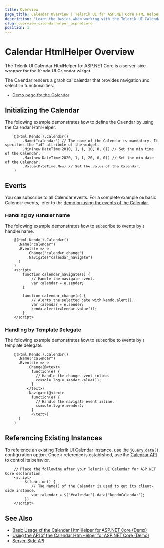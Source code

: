 ```yaml
---
title: Overview
page_title: Calendar Overview | Telerik UI for ASP.NET Core HTML Helpers
description: "Learn the basics when working with the Telerik UI Calendar HtmlHelper for ASP.NET Core (MVC 6 or ASP.NET Core MVC)."
slug: overview_calendarhelper_aspnetcore
position: 1
---
```


# Calendar HtmlHelper Overview

The Telerik UI Calendar HtmlHelper for ASP.NET Core is a server-side wrapper for the Kendo UI Calendar widget.

The Calendar renders a graphical calendar that provides navigation and selection functionalities.

* [Demo page for the Calendar](https://demos.telerik.com/aspnet-core/calendar/index)

## Initializing the Calendar

The following example demonstrates how to define the Calendar by using the Calendar HtmlHelper.

```
    @(Html.Kendo().Calendar()
        .Name("calendar") // The name of the Calendar is mandatory. It specifies the "id" attribute of the widget.
        .Min(new DateTime(2010, 1, 1, 10, 0, 0)) // Set the min time of the Calendar.
        .Max(new DateTime(2020, 1, 1, 20, 0, 0)) // Set the min date of the Calendar.
        .Value(DateTime.Now) // Set the value of the Calendar.
    )
```

## Events

You can subscribe to all Calendar events. For a complete example on basic Calendar events, refer to the [demo on using the events of the Calendar](https://demos.telerik.com/aspnet-core/calendar/events).

### Handling by Handler Name

The following example demonstrates how to subscribe to events by a handler name.

```
    @(Html.Kendo().Calendar()
      .Name("calendar")
      .Events(e => e
          .Change("calendar_change")
          .Navigate("calendar_navigate")
      )
    )
    <script>
        function calendar_navigate(e) {
            // Handle the navigate event.
            var calendar = e.sender;
        }

        function calendar_change(e) {
            // Alerts the selected date with kendo.alert().
            var calendar = e.sender;
            kendo.alert(calendar.value());
        }
    </script>
```

### Handling by Template Delegate

The following example demonstrates how to subscribe to events by a template delegate.

```
    @(Html.Kendo().Calendar()
      .Name("calendar")
      .Events(e => e
          .Change(@<text>
            function(e) {
              // Handle the change event inline.
              console.log(e.sender.value());
            }
          </text>)
          .Navigate(@<text>
            function(e) {
              // Handle the navigate event inline.
              console.log(e.sender);
            }
            </text>)
      )
    )
```

## Referencing Existing Instances

To reference an existing Telerik UI Calendar instance, use the [`jQuery.data()`](https://api.jquery.com/jQuery.data/) configuration option. Once a reference is established, use the [Calendar API](/api/calendar) to control its behavior.

```
    // Place the following after your Telerik UI Calendar for ASP.NET Core declaration.
    <script>
         $(function() {
            // The Name() of the Calendar is used to get its client-side instance.
            var calendar = $("#calendar").data("kendoCalendar");
         });
    </script>
```

## See Also

* [Basic Usage of the Calendar HtmlHelper for ASP.NET Core (Demo)](https://demos.telerik.com/aspnet-core/calendar/index)
* [Using the API of the Calendar HtmlHelper for ASP.NET Core (Demo)](https://demos.telerik.com/aspnet-core/calendar/api)
* [Server-Side API](/api/calendar)

